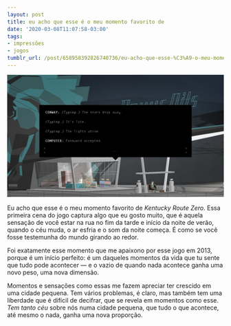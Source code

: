 ```yaml
---
layout: post
title: eu acho que esse é o meu momento favorito de
date: '2020-03-08T11:07:58-03:00'
tags:
- impressões
- jogos
tumblr_url: /post/658958392826740736/eu-acho-que-esse-%C3%A9-o-meu-momento-favorito-de
---
```

 ![](/uploads/tumblr/d4d566345ec7c6b1d49aff4853496e52bc195afa.png)  

Eu acho que esse é o meu momento favorito de _Kentucky Route Zero_. Essa primeira cena do jogo captura algo que eu gosto muito, que é aquela sensação de você estar na rua no fim da tarde e início da noite de verão, quando o céu muda, o ar esfria e o som da noite começa. É como se você fosse testemunha do mundo girando ao redor.

Foi exatamente esse momento que me apaixono por esse jogo em 2013, porque é um início perfeito: é um daqueles momentos da vida que tu sente que tudo pode acontecer — e o vazio de quando nada acontece ganha uma novo peso, uma nova dimensão.

Momentos e sensações como essas me fazem apreciar ter crescido em uma cidade pequena. Tem vários problemas, é claro, mas também tem uma liberdade que é difícil de decifrar, que se revela em momentos como esse. _Tem tanto céu_ sobre nós numa cidade pequena, que tudo o que acontece, até mesmo o nada, ganha uma nova proporção.

